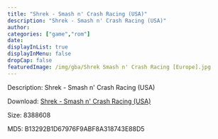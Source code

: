 ```yaml
---
title: "Shrek - Smash n' Crash Racing (USA)"
description: "Shrek - Smash n' Crash Racing (USA)"
author: 
categories: ["game","rom"]
date: 
displayInList: true
displayInMenu: false
dropCap: false
featuredImage: /img/gba/Shrek Smash n' Crash Racing [Europe].jpg
---
```


Description: Shrek - Smash n' Crash Racing (USA)

Download: <a style="text-decoration:underline;" href="https://mega.nz/#!naQCVAKY!F6mgBhm-bV1Zf1qV-ebqvg7zWwMaAcJUTBknkz-Z_Kg" target = "_blank" rel = "nofollow" > Shrek - Smash n' Crash Racing (USA)</a>

Size: 8388608

MD5: B13292B1D67976F9ABF8A318743E88D5

